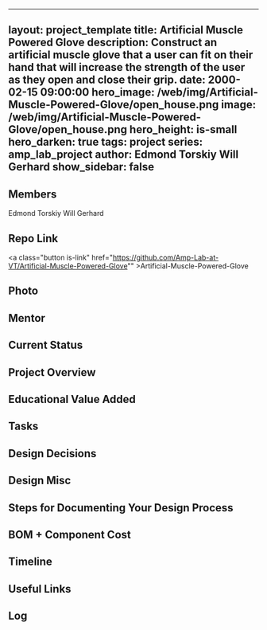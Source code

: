 
---
layout: project_template
title: Artificial Muscle Powered Glove
description: Construct an artificial muscle glove that a user can fit on their hand that will increase the strength of the user as they open and close their grip.
date: 2000-02-15 09:00:00
hero_image: /web/img/Artificial-Muscle-Powered-Glove/open_house.png
image: /web/img/Artificial-Muscle-Powered-Glove/open_house.png
hero_height: is-small
hero_darken: true
tags: project
series: amp_lab_project
author: Edmond Torskiy
Will Gerhard
show_sidebar: false
---



## Members
Edmond Torskiy
Will Gerhard

## Repo Link
<a class="button is-link" href="https://github.com/Amp-Lab-at-VT/Artificial-Muscle-Powered-Glove"" >Artificial-Muscle-Powered-Glove</a>

## Photo

## Mentor

## Current Status

## Project Overview


## Educational Value Added


## Tasks

## Design Decisions

## Design Misc

## Steps for Documenting Your Design Process

## BOM + Component Cost

## Timeline

## Useful Links

## Log
            